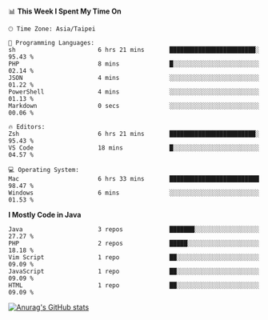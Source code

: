 <!--
<table>
  <tr>
    <td>
      <img src="./devcard.svg" alt="A dev card" width="400" hight="100%">
    </td>
    <td>
      <p>### Hi there 👋</p>
      <p>**treevel/treevel** is a ✨ _special_ ✨ repository because its `README.md` (this file) appears on your GitHub profile.</p>
      <p>Here are some ideas to get you started:</p>
      <p>- 🔭 I’m currently working on ...</p>
      <p>- 🌱 I’m currently learning ...</p>
      <p>- 👯 I’m looking to collaborate on ...</p>
      <p>- 🤔 I’m looking for help with ...</p>
      <p>- 💬 Ask me about ...</p>
      <p>- 📫 How to reach me: ...</p>
      <p>- 😄 Pronouns: ...</p>
      <p>- ⚡ Fun fact: ...</p>
    </td>
  </tr>
</table>
-->

<!--START_SECTION:waka-->
📊 **This Week I Spent My Time On** 

```text
🕑︎ Time Zone: Asia/Taipei

💬 Programming Languages: 
sh                       6 hrs 21 mins       ████████████████████████░   95.43 % 
PHP                      8 mins              █░░░░░░░░░░░░░░░░░░░░░░░░   02.14 % 
JSON                     4 mins              ░░░░░░░░░░░░░░░░░░░░░░░░░   01.22 % 
PowerShell               4 mins              ░░░░░░░░░░░░░░░░░░░░░░░░░   01.13 % 
Markdown                 0 secs              ░░░░░░░░░░░░░░░░░░░░░░░░░   00.06 % 

🔥 Editors: 
Zsh                      6 hrs 21 mins       ████████████████████████░   95.43 % 
VS Code                  18 mins             █░░░░░░░░░░░░░░░░░░░░░░░░   04.57 % 

💻 Operating System: 
Mac                      6 hrs 33 mins       █████████████████████████   98.47 % 
Windows                  6 mins              ░░░░░░░░░░░░░░░░░░░░░░░░░   01.53 % 
```

**I Mostly Code in Java** 

```text
Java                     3 repos             ███████░░░░░░░░░░░░░░░░░░   27.27 % 
PHP                      2 repos             █████░░░░░░░░░░░░░░░░░░░░   18.18 % 
Vim Script               1 repo              ██░░░░░░░░░░░░░░░░░░░░░░░   09.09 % 
JavaScript               1 repo              ██░░░░░░░░░░░░░░░░░░░░░░░   09.09 % 
HTML                     1 repo              ██░░░░░░░░░░░░░░░░░░░░░░░   09.09 % 
```




<!--END_SECTION:waka-->

<!-- GitHub Stats Card-->
[![Anurag's GitHub stats](https://github-readme-stats.vercel.app/api?username=treevel&show_icons=true&theme=monokai&count_private=true)](https://github.com/anuraghazra/github-readme-stats)
